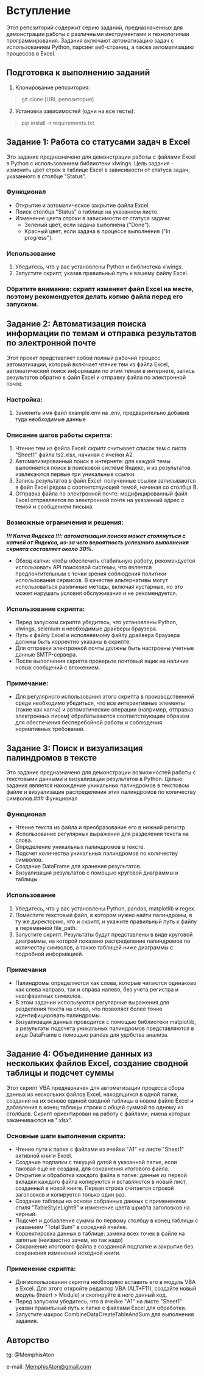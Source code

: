 # Вступление
Этот репозиторий содержит серию заданий, предназначенных для демонстрации работы с различными инструментами и технологиями программирования. Задания включают автоматизацию задач с использованием Python, парсинг веб-страниц, а также автоматизацию процессов в Excel.
## Подготовка к выполнению заданий
1. Клонирование репозитория: 
> git clone [URL репозитория]
2. Установка зависимостей (одни на все тесты):
>pip install -r requirements.txt



## Задание 1: Работа со статусами задач в Excel
Это задание предназначено для демонстрации работы с файлами Excel в Python с использованием библиотеки xlwings. Цель задания - изменить цвет строк в таблице Excel в зависимости от статуса задач, указанного в столбце "Status".
### Функционал
- Открытие и автоматическое закрытие файла Excel.
- Поиск столбца "Status" в таблице на указанном листе.
- Изменение цвета строки в зависимости от статуса задачи:
  - Зеленый цвет, если задача выполнена ("Done").
  - Красный цвет, если задача в процессе выполнения ("In progress").
### Использование
1. Убедитесь, что у вас установлены Python и библиотека xlwings.
2. Запустите скрипт, указав правильный путь к вашему файлу Excel.
### Обратите внимание: скрипт изменяет файл Excel на месте, поэтому рекомендуется делать копию файла перед его запуском.

## Задание 2: Автоматизация поиска информации по темам и отправка результатов по электронной почте
Этот проект представляет собой полный рабочий процесс автоматизации, который включает чтение тем из файла Excel, автоматический поиск информации по этим темам в интернете, запись результатов обратно в файл Excel и отправку файла по электронной почте.

### Настройка:
1. Заменить имя файл example.env на .env, предварительно добавив туда необходимые данные

### Описание шагов работы скрипта:
1. Чтение тем из файла Excel: скрипт считывает список тем с листа "Sheet1" файла ts2.xlsx, начиная с ячейки A2.
2. Автоматизированный поиск в интернете: для каждой темы выполняется поиск в поисковой системе Яндекс, и из результатов извлекаются первые три уникальные ссылки.
3. Запись результатов в файл Excel: полученные ссылки записываются в файл Excel рядом с соответствующей темой, начиная со столбца B.
4. Отправка файла по электронной почте: модифицированный файл Excel отправляется по электронной почте на указанный адрес с темой и сообщением письма.
### Возможные ограничения и решения:
***!!! Капча Яндекса !!!: автоматизация поиска может столкнуться с капчей от Яндекса, из-за чего вероятность успешного выполнения скрипта составляет около 30%.***
- Обход капчи: чтобы обеспечить стабильную работу, рекомендуется использовать API поисковой системы, что является предпочтительным с точки зрения соблюдения политики использования сервисов. В качестве альтернативы могут использоваться различные методы, включая кустарные, но это может нарушать условия обслуживания и не рекомендуется.
### Использование скрипта:
- Перед запуском скрипта убедитесь, что установлены Python, xlwings, selenium и необходимые драйверы браузера.
- Путь к файлу Excel и исполняемому файлу драйвера браузера должны быть корректно указаны в скрипте.
- Для отправки электронной почты должны быть настроены учетные данные SMTP-сервера.
- После выполнения скрипта проверьте почтовый ящик на наличие новых сообщений с вложением.
### Примечание:
- Для регулярного использования этого скрипта в производственной среде необходимо убедиться, что все интерактивные элементы (такие как капча) и автоматические операции (например, отправка электронных писем) обрабатываются соответствующим образом для обеспечения бесперебойной работы и соблюдения нормативных требований.


## Задание 3: Поиск и визуализация палиндромов в тексте
Это задание предназначено для демонстрации возможностей работы с текстовыми данными и визуализации результатов в Python. Целью задания является нахождение уникальных палиндромов в текстовом файле и визуализация распределения этих палиндромов по количеству символов.### Функционал
### Функционал
- Чтение текста из файла и преобразование его в нижний регистр.
- Использование регулярных выражений для разделения текста на слова.
- Определение уникальных палиндромов в тексте.
- Подсчет количества уникальных палиндромов по количеству символов.
- Создание DataFrame для хранения результатов.
- Визуализация результатов с помощью круговой диаграммы и таблицы.
### Использование
1. Убедитесь, что у вас установлены Python, pandas, matplotlib и regex.
2. Поместите текстовый файл, в котором нужно найти палиндромы, в ту же директорию, что и скрипт, и укажите правильный путь к файлу в переменной file_path.
3. Запустите скрипт. Результаты будут представлены в виде круговой диаграммы, на которой показано распределение палиндромов по количеству символов, а также таблицей ниже диаграммы с подробной информацией.
### Примечания
- Палиндромы определяются как слова, которые читаются одинаково как слева направо, так и справа налево, без учета регистра и неалфавитных символов.
- В этом задании используются регулярные выражения для разделения текста на слова, что позволяет более точно идентифицировать палиндромы.
- Визуализация данных проводится с помощью библиотеки matplotlib, а результаты подсчета уникальных палиндромов представляются в виде DataFrame с помощью pandas для удобства анализа.



## Задание 4: Объединение данных из нескольких файлов Excel, создание сводной таблицы и подсчет суммы
Этот скрипт VBA предназначен для автоматизации процесса сбора данных из нескольких файлов Excel, находящихся в одной папке, создания на их основе единой сводной таблицы в новом файле Excel и добавления в конец таблицы строки с общей суммой по одному из столбцов. Скрипт ориентирован на работу с файлами, имена которых заканчиваются на ".xlsx".
### Основные шаги выполнения скрипта:
- Чтение пути к папке с файлами из ячейки "A1" на листе "Sheet1" активной книги Excel.
- Создание подпапки с текущей датой в указанной папке, если таковая ещё не создана, для сохранения итогового файла.
- Открытие и обработка каждого файла в папке: данные из первой вкладки каждого файла копируются и вставляются в новый лист, созданный в новой книге. Первая строка считается строкой заголовков и копируется только один раз.
- Создание таблицы на основе собранных данных с применением стиля "TableStyleLight9" и изменение цвета шрифта заголовков на черный.
- Подсчет и добавление суммы по первому столбцу в конец таблицы с указанием "Total Sum" в соседней ячейке.
- Корректировка данных в таблице: замена всех точек в файле на запятые (неизвестно зачем, но так надо)
- Сохранение итогового файла в созданной подпапке и закрытие без сохранения изменений исходной книги.
### Применение скрипта:
- Для использования скрипта необходимо вставить его в модуль VBA в Excel. Для этого откройте редактор VBA (ALT+F11), создайте новый модуль (Insert > Module) и скопируйте в него данный код.
- Перед запуском убедитесь, что в ячейке "A1" на листе "Sheet1" указан правильный путь к папке с файлами Excel для обработки.
- Запустите макрос CombineDataCreateTableAndSum для выполнения задания.



## Авторство
tg: @MemphisAton

e-mail: MemphisAton@gmail.com